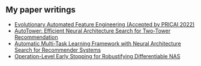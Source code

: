 ## My paper writings
* [Evolutionary Automated Feature Engineering (Accepted by PRICAI 2022)](/paper/1.pdf)
* [AutoTower: Efficient Neural Architecture Search for Two-Tower Recommendation](/paper/2.pdf)
* [Automatic Multi-Task Learning Framework with Neural Architecture Search for Recommender Systems](/paper/3.pdf)
* [Operation-Level Early Stopping for Robustifying Differentiable NAS](/paper/4.pdf)